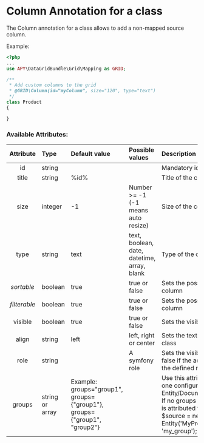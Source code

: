 Column Annotation for a class
=============================

The Column annotation for a class allows to add a non-mapped source column.

Example:
```php
<?php
...
use APY\DataGridBundle\Grid\Mapping as GRID;

/**
 * Add custom columns to the grid
 * @GRID\Column(id="myColumn", size="120", type="text")
 */
class Product
{

}
```

### Available Attributes:

|Attribute|Type|Default value|Possible values|Description|
|:--:|:--|:--|:--|:--|
|id|string|||Mandatory id of the column|
|title|string|%id%||Title of the column|
|size|integer|-1|Number >= -1<br />(-1 means auto resize)|Size of the column|
|type|string|text|text, boolean, date, datetime, array, blank|Type of the column.|
|<i>sortable</i>|boolean|true|true or false|Sets the possibility of sortering of the column|
|<i>filterable</i>|boolean|true|true or false|Sets the possibility of filtering of the column|
|visible|boolean|true|true or false|Sets the visibilty of the column|
|align|string|left|left, right or center|Sets the text alignment with a CSS class|
|role|string||A symfony role|Sets the visiblity of the column to false if the access isn't granted for the defined role|
|groups|string<br />or<br />array|Example: groups="group1",<br/>groups={"group1"}, groups={"group1", "group2"}||Use this attribute to define more than one configuration for an Entity/Document. <br />If no groups is defined, the annotation is attributed for all groups.<br />$source = new Entity('MyProjectMyBundle:MyEntity', 'my_group');|
